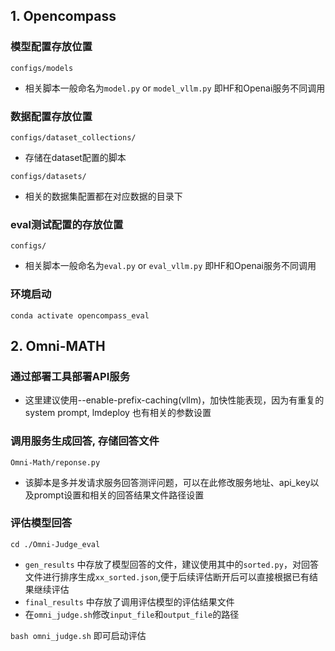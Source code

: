 
## **1. Opencompass**
### 模型配置存放位置

`configs/models`  
- 相关脚本一般命名为`model.py` or `model_vllm.py`  即HF和Openai服务不同调用

### 数据配置存放位置
`configs/dataset_collections/`
- 存储在dataset配置的脚本

`configs/datasets/`
- 相关的数据集配置都在对应数据的目录下
  
### eval测试配置的存放位置
`configs/` 
- 相关脚本一般命名为`eval.py` or `eval_vllm.py`  即HF和Openai服务不同调用

### 环境启动
`conda activate opencompass_eval`


## **2. Omni-MATH**


### 通过部署工具部署API服务
- 这里建议使用--enable-prefix-caching(vllm)，加快性能表现，因为有重复的system prompt, lmdeploy 也有相关的参数设置

### 调用服务生成回答, 存储回答文件
`Omni-Math/reponse.py`
- 该脚本是多并发请求服务回答测评问题，可以在此修改服务地址、api_key以及prompt设置和相关的回答结果文件路径设置

### 评估模型回答
`cd ./Omni-Judge_eval`
- `gen_results` 中存放了模型回答的文件，建议使用其中的`sorted.py`，对回答文件进行排序生成`xx_sorted.json`,便于后续评估断开后可以直接根据已有结果继续评估
- `final_results` 中存放了调用评估模型的评估结果文件
- 在`omni_judge.sh`修改`input_file`和`output_file`的路径

`bash omni_judge.sh` 即可启动评估
